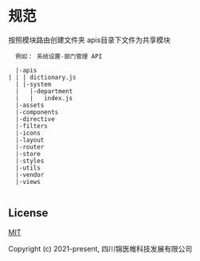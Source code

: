 <!--
 * @Author: Pure <305737824@qq.com>
 * @CreateTime: 2021-04-15 16:25:45
 * @LastEditors: Pure <305737824@qq.com>
 * @LastEditTime: 2021-04-16 13:33:43
 * @Description: 放置后台接口相关
-->
# 规范
按照模块路由创建文件夹
apis目录下文件为共享模块 
```
  例如： 系统设置-部门管理 API
  
  |-apis
| | | dictionary.js
  | |-system
  |   |-department
  |   |   index.js
  |-assets
  |-components
  |-directive
  |-filters
  |-icons
  |-layout
  |-router
  |-store
  |-styles
  |-utils
  |-vendor
  |-views


```

## License 

[MIT](https://opensource.org/licenses/MIT)

Copyright (c) 2021-present, 四川锦医帷科技发展有限公司
